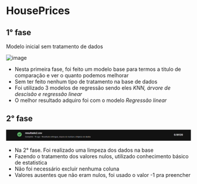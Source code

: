 
# HousePrices
## 1° fase
Modelo inicial sem tratamento de dados

![image](https://github.com/Tmorenocode/HousePrices/assets/86325594/34cae3a5-c954-4133-b183-62c6ede8cae4)

- Nesta primeira fase, foi feito um modelo base para termos a titulo de comparação e ver o quanto podemos melhorar
- Sem ter feito nenhum tipo de tratamento na base de dados
- Foi utilizado 3 modelos de regressão sendo eles *KNN, árvore de descisão e regressão linear*
- O melhor resultado adquiro foi com o modelo *Regressão linear*

## 2° fase

<img src = "https://github.com/Tmorenocode/HousePrices/blob/main/imagens/image.png">

- Na 2° fase. Foi realizado uma limpeza dos dados na base
- Fazendo o tratamento dos valores nulos, utilizado conhecimento básico de estatistica
- Não foi necessário excluir nenhuma coluna
- Valores ausentes que não eram nulos, foi usado o valor -1 pra preencher
